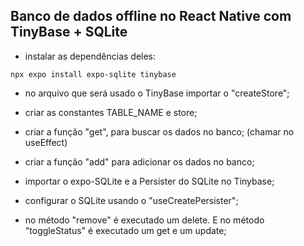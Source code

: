 ## Banco de dados offline no React Native com TinyBase + SQLite

- instalar as dependências deles:

```console
npx expo install expo-sqlite tinybase
```

- no arquivo que será usado o TinyBase importar o "createStore";

- criar as constantes TABLE_NAME e store;

- criar a função "get", para buscar os dados no banco; (chamar no useEffect)

- criar a função "add" para adicionar os dados no banco;

- importar o expo-SQLite e a Persister do SQLite no Tinybase;

- configurar o SQLite usando o "useCreatePersister";

- no método "remove" é executado um delete. E no método "toggleStatus" é executado um get e um update;
